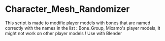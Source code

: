 # Character_Mesh_Randomizer
This script is made to modifie player models with bones that are named correctly with the names in the list : Bone_Group, Mixamo's player models, it might not work on other player models !
Use with Blender
